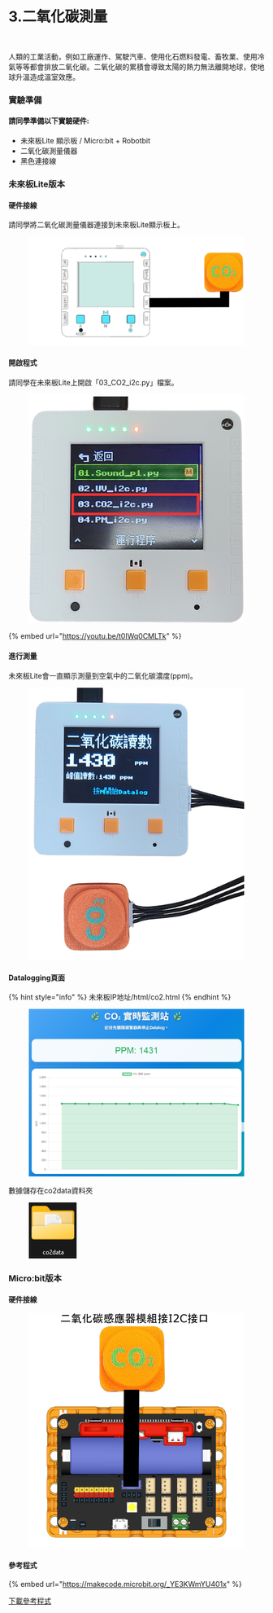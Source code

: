 # 3.二氧化碳測量

<figure><img src="https://files.gitbook.com/v0/b/gitbook-x-prod.appspot.com/o/spaces%2F6uJvpXC43onNIIwhMlWo%2Fuploads%2Fwz3FGxK4rQClD0JyYLy7%2Fimage.png?alt=media&#x26;token=2b5f382d-daf8-4604-bb4e-9f5b9a69cc76" alt=""><figcaption></figcaption></figure>

人類的工業活動，例如工廠運作、駕駛汽車、使用化石燃料發電、畜牧業、使用冷氣等等都會排放二氧化碳。二氧化碳的累積會導致太陽的熱力無法離開地球，使地球升溫造成溫室效應。

### 實驗準備

#### 請同學準備以下實驗硬件:

* 未來板Lite 顯示板 / Micro:bit + Robotbit
* 二氧化碳測量儀器
* 黑色連接線

### 未來板Lite版本

#### 硬件接線

請同學將二氧化碳測量儀器連接到未來板Lite顯示板上。

<figure><img src="../.gitbook/assets/co2sensor_wiring.png" alt=""><figcaption></figcaption></figure>

#### 開啟程式

請同學在未來板Lite上開啟「03\_CO2\_i2c.py」檔案。

<figure><img src="../.gitbook/assets/image (3).png" alt=""><figcaption></figcaption></figure>

{% embed url="https://youtu.be/t0IWq0CMLTk" %}

#### 進行測量

未來板Lite會一直顯示測量到空氣中的二氧化碳濃度(ppm)。

<figure><img src="../.gitbook/assets/co2program (1).png" alt=""><figcaption></figcaption></figure>

#### Datalogging頁面

{% hint style="info" %}
未來板IP地址/html/co2.html
{% endhint %}

<figure><img src="../.gitbook/assets/image (2) (1).png" alt=""><figcaption></figcaption></figure>

數據儲存在co2data資料夾

<figure><img src="../.gitbook/assets/image (1) (1).png" alt=""><figcaption></figcaption></figure>

### Micro:bit版本

#### 硬件接線

<figure><img src="../.gitbook/assets/co2_wiring_edu.png" alt=""><figcaption></figcaption></figure>

#### 參考程式

{% embed url="https://makecode.microbit.org/_YE3KWmYU401x" %}



[下載參考程式](https://makecode.microbit.org/_YE3KWmYU401x)
